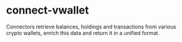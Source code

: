 # connect-vwallet
Connectors retrieve balances, holdings and transactions from various crypto wallets, enrich this data and return it in a unified format.
